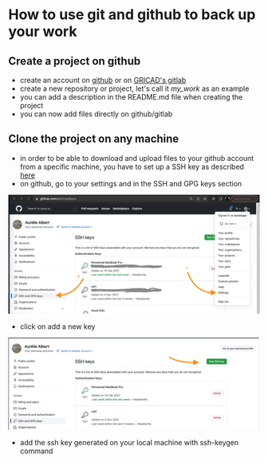 # How to use git and github to back up your work

## Create a project on github
 - create an account on [github](https://github.com) or on [GRICAD's gitlab](https://gricad-gitlab.univ-grenoble-alpes.fr/users/sign_in)
 - create a new repository or project, let's call it *my_work* as an example
 - you can add a description in the README.md file when creating the project
 - you can now add files directly on github/gitlab
 
 
## Clone the project on any machine
  - in order to be able to download and upload files to your github account from a specific machine, you have to set up a SSH key as described [here](https://docs.github.com/en/authentication/connecting-to-github-with-ssh)
  - on github, go to your settings and in the SSH and GPG keys section
  
![pic](pics/ssh-key-github.png)

- click on add a new key

![pic](pics/new-ssh.png)

- add the ssh key generated on your local machine with ssh-keygen command
  
